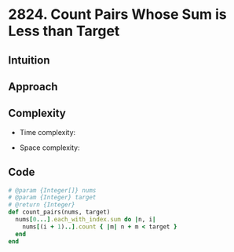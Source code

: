 # 2824. Count Pairs Whose Sum is Less than Target

## Intuition

## Approach
<!-- Describe your approach to solving the problem. -->

## Complexity

- Time complexity:
<!-- Add your time complexity here, e.g. $$O(n)$$ -->

- Space complexity:
<!-- Add your space complexity here, e.g. $$O(n)$$ -->

## Code

```ruby
# @param {Integer[]} nums
# @param {Integer} target
# @return {Integer}
def count_pairs(nums, target)
  nums[0...].each_with_index.sum do |n, i|
    nums[(i + 1)..].count { |m| n + m < target }
  end
end
```
